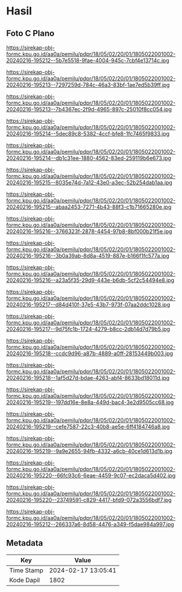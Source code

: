 # Hasil

## Foto C Plano

https://sirekap-obj-formc.kpu.go.id/aa0a/pemilu/pdpr/18/05/02/20/01/1805022001002-20240216-195212--5b7e5518-9fae-4004-945c-7cbf4e13714c.jpg

https://sirekap-obj-formc.kpu.go.id/aa0a/pemilu/pdpr/18/05/02/20/01/1805022001002-20240216-195213--7297259d-784c-46a3-83bf-1ae7ed5b39ff.jpg

https://sirekap-obj-formc.kpu.go.id/aa0a/pemilu/pdpr/18/05/02/20/01/1805022001002-20240216-195213--7b4367ec-2f9d-4965-897c-25010f8cc054.jpg

https://sirekap-obj-formc.kpu.go.id/aa0a/pemilu/pdpr/18/05/02/20/01/1805022001002-20240216-195214--5dec89c8-5382-4ccf-bfe8-1fc7465f9833.jpg

https://sirekap-obj-formc.kpu.go.id/aa0a/pemilu/pdpr/18/05/02/20/01/1805022001002-20240216-195214--db1c31ee-1880-4562-83ed-259119b6e673.jpg

https://sirekap-obj-formc.kpu.go.id/aa0a/pemilu/pdpr/18/05/02/20/01/1805022001002-20240216-195215--8035e74d-7a12-43e0-a3ec-52b254dab1aa.jpg

https://sirekap-obj-formc.kpu.go.id/aa0a/pemilu/pdpr/18/05/02/20/01/1805022001002-20240216-195215--abaa2453-7271-4b43-88f3-c1b71665280e.jpg

https://sirekap-obj-formc.kpu.go.id/aa0a/pemilu/pdpr/18/05/02/20/01/1805022001002-20240216-195216--3766323f-2878-4454-97b8-8bf000b21f5e.jpg

https://sirekap-obj-formc.kpu.go.id/aa0a/pemilu/pdpr/18/05/02/20/01/1805022001002-20240216-195216--3b0a39ab-8d8a-4519-887e-b166f1fc577a.jpg

https://sirekap-obj-formc.kpu.go.id/aa0a/pemilu/pdpr/18/05/02/20/01/1805022001002-20240216-195216--a23a5f35-29d9-443e-b6db-5cf2c54494e8.jpg

https://sirekap-obj-formc.kpu.go.id/aa0a/pemilu/pdpr/18/05/02/20/01/1805022001002-20240216-195217--d84d410f-37e5-43b7-973f-07aa2ddc1028.jpg

https://sirekap-obj-formc.kpu.go.id/aa0a/pemilu/pdpr/18/05/02/20/01/1805022001002-20240216-195217--9d75fc1b-1724-4279-b8cc-2db14d7d79b5.jpg

https://sirekap-obj-formc.kpu.go.id/aa0a/pemilu/pdpr/18/05/02/20/01/1805022001002-20240216-195218--ccdc9d96-a87b-4889-a0ff-28153449b003.jpg

https://sirekap-obj-formc.kpu.go.id/aa0a/pemilu/pdpr/18/05/02/20/01/1805022001002-20240216-195218--1af5d27d-bdae-4263-abf4-8633bd18011d.jpg

https://sirekap-obj-formc.kpu.go.id/aa0a/pemilu/pdpr/18/05/02/20/01/1805022001002-20240216-195219--197dd16e-8e8a-449d-bac4-3e2d9505cc68.jpg

https://sirekap-obj-formc.kpu.go.id/aa0a/pemilu/pdpr/18/05/02/20/01/1805022001002-20240216-195219--cefe7587-22c3-40b8-ae5e-6ff4184746a8.jpg

https://sirekap-obj-formc.kpu.go.id/aa0a/pemilu/pdpr/18/05/02/20/01/1805022001002-20240216-195219--9a9e2655-94fb-4332-a6cb-40ce1d613d1b.jpg

https://sirekap-obj-formc.kpu.go.id/aa0a/pemilu/pdpr/18/05/02/20/01/1805022001002-20240216-195220--66fc93c6-6eae-4459-9c07-ec2daca5d402.jpg

https://sirekap-obj-formc.kpu.go.id/aa0a/pemilu/pdpr/18/05/02/20/01/1805022001002-20240216-195220--23749591-c829-4417-bfd9-072a3556bdf7.jpg

https://sirekap-obj-formc.kpu.go.id/aa0a/pemilu/pdpr/18/05/02/20/01/1805022001002-20240216-195212--266337a6-8d58-4476-a349-f5dae984a997.jpg


## Metadata

| Key        | Value               |
| ---------- | ------------------- |
| Time Stamp | 2024-02-17 13:05:41 |
| Kode Dapil | 1802                |



